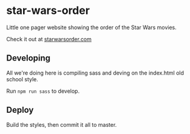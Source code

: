 # star-wars-order
Little one pager website showing the order of the Star Wars movies.

Check it out at [starwarsorder.com](http://starwarsorder.com/)

## Developing

All we're doing here is compiling sass and deving on the index.html old school style.

Run `npm run sass` to develop.

## Deploy

Build the styles, then commit it all to master.
